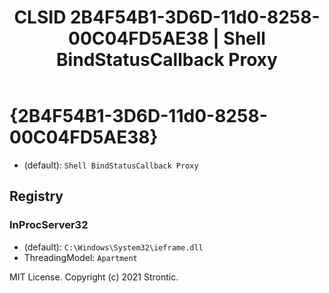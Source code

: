﻿---
title: "CLSID 2B4F54B1-3D6D-11d0-8258-00C04FD5AE38 | Shell BindStatusCallback Proxy"
excerpt: What is COM-Object CLSID 2B4F54B1-3D6D-11d0-8258-00C04FD5AE38?
---

# {2B4F54B1-3D6D-11d0-8258-00C04FD5AE38}

* (default): `Shell BindStatusCallback Proxy`

## Registry


### InProcServer32

* (default): `C:\Windows\System32\ieframe.dll`
* ThreadingModel: `Apartment`

MIT License. Copyright (c) 2021 Strontic.


